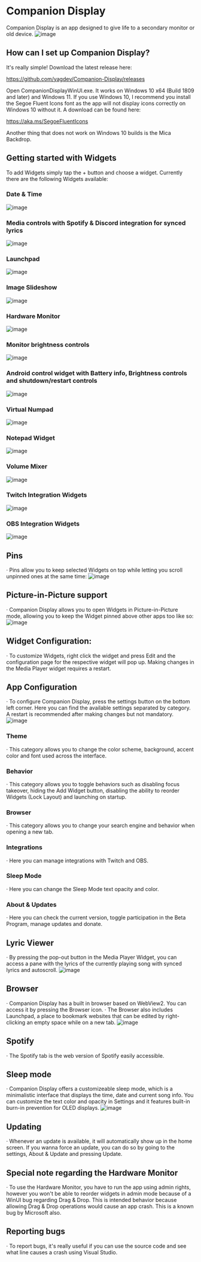 # Companion Display
Companion Display is an app designed to give life to a secondary monitor or old device. 
![image](https://github.com/user-attachments/assets/800fb33e-46a1-449e-91f1-0c02d2ce57c4)

## How can I set up Companion Display?
It's really simple! Download the latest release here:

https://github.com/yagdev/Companion-Display/releases

Open CompanionDisplayWinUI.exe. It works on Windows 10 x64 (Build 1809 and later) and Windows 11.
If you use Windows 10, I recommend you install the Segoe Fluent Icons font as the app will not display icons correctly on Windows 10 without it. A download can be found here:

https://aka.ms/SegoeFluentIcons

Another thing that does not work on Windows 10 builds is the Mica Backdrop.

## Getting started with Widgets
To add Widgets simply tap the + button and choose a widget. Currently there are the following Widgets available:
### Date & Time
![image](https://github.com/user-attachments/assets/4383fc7a-5570-4545-a347-e13844eaaf07)
### Media controls with Spotify & Discord integration for synced lyrics
![image](https://github.com/user-attachments/assets/75f54a8b-3f0c-4036-912c-28a46c43ccbb)
### Launchpad
![image](https://github.com/yagdev/Companion-Display/assets/53407061/cb25992c-2238-4bb5-867b-ec7f8a9d9539)
### Image Slideshow
![image](https://github.com/yagdev/Companion-Display/assets/53407061/e14409e6-f7e5-4a1a-a336-3590dcbae7bc)
### Hardware Monitor
![image](https://github.com/user-attachments/assets/83a89f41-4730-481b-9755-4be5897ecfdb)
### Monitor brightness controls
![image](https://github.com/yagdev/Companion-Display/assets/53407061/4e160220-1a50-4a8d-a45a-dcd213a1e008)
### Android control widget with Battery info, Brightness controls and shutdown/restart controls
![image](https://github.com/yagdev/Companion-Display/assets/53407061/c73dcff6-49eb-4225-806d-e7b806fff960)
### Virtual Numpad
![image](https://github.com/yagdev/Companion-Display/assets/53407061/9e3903c3-d212-4712-881f-6bad3804e206)
### Notepad Widget
![image](https://github.com/user-attachments/assets/95724ebe-532a-4175-8a2e-4a2432029d7a)
### Volume Mixer
![image](https://github.com/user-attachments/assets/0819c656-2127-49db-9075-56bb372b3ad8)
### Twitch Integration Widgets
![image](https://github.com/user-attachments/assets/34715216-18c2-4209-8e32-29898a9736d9)
### OBS Integration Widgets
![image](https://github.com/user-attachments/assets/6617f1c9-94b6-4d22-8f61-793f8f90585b)

## Pins
· Pins allow you to keep selected Widgets on top while letting you scroll unpinned ones at the same time:
![image](https://github.com/user-attachments/assets/58dbbb64-e248-4fa5-8be6-b6c12d034fba)

## Picture-in-Picture support
· Companion Display allows you to open Widgets in Picture-in-Picture mode, allowing you to keep the Widget pinned above other apps too like so:
![image](https://github.com/user-attachments/assets/bdd342be-694c-48d7-9cfe-e58114d4cc91)

## Widget Configuration:
· To customize Widgets, right click the widget and press Edit and the configuration page for the respective widget will pop up. Making changes in the Media Player widget requires a restart.

## App Configuration
· To configure Companion Display, press the settings button on the bottom left corner. Here you can find the available settings separated by category. A restart is recommended after making changes but not mandatory.
![image](https://github.com/user-attachments/assets/9dbe0c72-1fa4-4a2a-841f-44859b9d731b)
### Theme
· This category allows you to change the color scheme, background, accent color and font used across the interface.
### Behavior
· This category allows you to toggle behaviors such as disabling focus takeover, hiding the Add Widget button, disabling the ability to reorder Widgets (Lock Layout) and launching on startup.
### Browser
· This category allows you to change your search engine and behavior when opening a new tab.
### Integrations
· Here you can manage integrations with Twitch and OBS.
### Sleep Mode
· Here you can change the Sleep Mode text opacity and color.
### About & Updates
· Here you can check the current version, toggle participation in the Beta Program, manage updates and donate.

## Lyric Viewer
· By pressing the pop-out button in the Media Player Widget, you can access a pane with the lyrics of the currently playing song with synced lyrics and autoscroll.
![image](https://github.com/user-attachments/assets/125c0431-e099-4562-9079-76516e0c65c2)

## Browser
· Companion Display has a built in browser based on WebView2. You can access it by pressing the Browser icon.
· The Browser also includes Launchpad, a place to bookmark websites that can be edited by right-clicking an empty space while on a new tab.
![image](https://github.com/user-attachments/assets/9b3e8d6e-d3fe-4b98-86b0-3c824b819151)

## Spotify
· The Spotify tab is the web version of Spotify easily accessible.

## Sleep mode
· Companion Display offers a customizeable sleep mode, which is a minimalistic interface that displays the time, date and current song info. You can customize the text color and opacity in Settings and it features built-in burn-in prevention for OLED displays.
![image](https://github.com/user-attachments/assets/b2c954df-bdb3-4d2a-8827-b82b9d193eab)

## Updating
· Whenever an update is available, it will automatically show up in the home screen. If you wanna force an update, you can do so by going to the settings, About & Update and pressing Update.

## Special note regarding the Hardware Monitor
· To use the Hardware Monitor, you have to run the app using admin rights, however you won't be able to reorder widgets in admin mode because of a WinUI bug regarding Drag & Drop. This is intended behavior because allowing Drag & Drop operations would cause an app crash. This is a known bug by Microsoft also.

## Reporting bugs
· To report bugs, it's really useful if you can use the source code and see what line causes a crash using Visual Studio.
